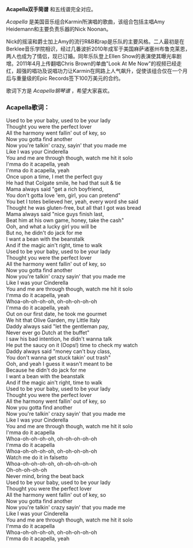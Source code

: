 

**Acapella双手简谱** 和五线谱完全对应。

_Acapella_ 是美国音乐组合Karmin所演唱的歌曲，该组合包括主唱Amy Heidemann和主要负责乐器的Nick Noonan。

Nick的摇滚和爵士加上Amy的流行R&B和rap是乐队的主要风格。二人最初是在Berklee音乐学院相识，经过几番波折2010年成军于美国麻萨诸塞州布鲁克莱恩，两人也成为了情侣，现已订婚。同年乐队登上Ellen
Show的表演使其曝光率剧增。2011年4月上传翻唱Chris Brown的单曲"Look At Me
Now"的视频已经走红，超强的唱功及说唱功力让Karmin在网路上人气飙升，促使该组合仅在一个月后与重量级的Epic Records签下100万美元的合约。

歌词下方是 _Acapella钢琴谱_ ，希望大家喜欢。

### Acapella歌词：

Used to be your baby, used to be your lady  
Thought you were the perfect lover  
All the harmony went fallin' out of key, so  
Now you gotta find another  
Now you're talkin' crazy, sayin' that you made me  
Like I was your Cinderella  
You and me are through though, watch me hit it solo  
I'mma do it acapella, yeah  
I'mma do it acapella, yeah  
Once upon a time, I met the perfect guy  
He had that Colgate smile, he had that suit & tie  
Mama always said "get a rich boyfriend,  
You don't gotta love 'em, girl, you can pretend"  
You bet I totes believed her, yeah, every word she said  
Thought he was gluten-free, but all that I got was bread  
Mama always said "nice guys finish last,  
Beat him at his own game, honey, take the cash"  
Ooh, and what a lucky girl you will be  
But no, he didn't do jack for me  
I want a bean with the beanstalk  
And if the magic ain't right, time to walk  
Used to be your baby, used to be your lady  
Thought you were the perfect lover  
All the harmony went fallin' out of key, so  
Now you gotta find another  
Now you're talkin' crazy sayin' that you made me  
Like I was your Cinderella  
You and me are through though, watch me hit it solo  
I'mma do it acapella, yeah  
Whoa-oh-oh-oh-oh, oh-oh-oh-oh-oh  
I'mma do it acapella, yeah  
Out on our first date, he took me gourmet  
We hit that Olive Garden, my Little Italy  
Daddy always said "let the gentleman pay,  
Never ever go Dutch at the buffet"  
I saw his bad intention, he didn't wanna talk  
He put the saucy on it (Oops!) time to check my watch  
Daddy always said "money can't buy class,  
You don't wanna get stuck takin' out trash"  
Ooh, and yeah I guess it wasn't meant to be  
Because he didn't do jack for me  
I want a bean with the beanstalk  
And if the magic ain't right, time to walk  
Used to be your baby, used to be your lady  
Thought you were the perfect lover  
All the harmony went fallin' out of key, so  
Now you gotta find another  
Now you're talkin' crazy sayin' that you made me  
Like I was your Cinderella  
You and me are through though, watch me hit it solo  
I'mma do it acapella  
Whoa-oh-oh-oh-oh, oh-oh-oh-oh-oh  
I'mma do it acapella  
Whoa-oh-oh-oh-oh, oh-oh-oh-oh-oh  
Watch me do it in falsetto  
Whoa-oh-oh-oh-oh, oh-oh-oh-oh-oh  
Oh-oh-oh-oh-oh  
Never mind, bring the beat back  
Used to be your baby, used to be your lady  
Thought you were the perfect lover  
All the harmony went fallin' out of key, so  
Now you gotta find another  
Now you're talkin' crazy sayin' that you made me  
Like I was your Cinderella  
You and me are through though, watch me hit it solo  
I'mma do it acapella  
Whoa-oh-oh-oh-oh, oh-oh-oh-oh-oh  
I'mma do it acapella, yeah

